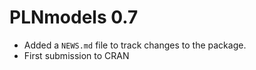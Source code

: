 # PLNmodels 0.7

* Added a `NEWS.md` file to track changes to the package.
* First submission to CRAN
